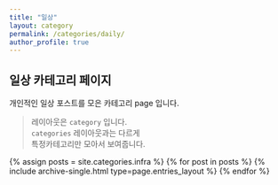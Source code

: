 ```yaml
---
title: "일상"
layout: category
permalink: /categories/daily/
author_profile: true
---
```

## 일상 카테고리 페이지
개인적인 일상 포스트를 모은 카테고리 page 입니다.    
> 레이아웃은 `category` 입니다.  
> `categories` 레이아웃과는 다르게  
> 특정카테고리만 모아서 보여줍니다.

{% assign posts = site.categories.infra %}
{% for post in posts %} {% include archive-single.html type=page.entries_layout %} {% endfor %}

